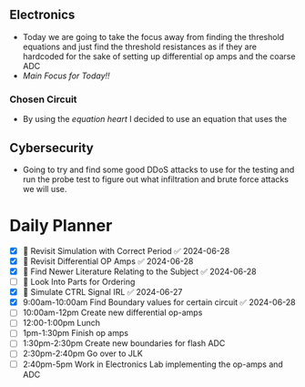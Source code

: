 
## Electronics
- Today we are going to take the focus away from finding the threshold equations and just find the threshold resistances as if they are hardcoded for the sake of setting up differential op amps and the coarse ADC
- *Main Focus for Today!!*

### Chosen Circuit
- By using the *equation heart* I decided to use an equation that uses the 

## Cybersecurity
- Going to try and find some good DDoS attacks to use for the testing and run the probe test to figure out what infiltration and brute force attacks we will use.

# Daily Planner
- [x] 📅 Revisit Simulation with Correct Period ✅ 2024-06-28
- [x] 📅 Revisit Differential OP Amps ✅ 2024-06-28
- [x] 📅 Find Newer Literature Relating to the Subject ✅ 2024-06-28
- [ ] 📅 Look Into Parts for Ordering 
- [x] 📅 Simulate CTRL Signal IRL ✅ 2024-06-27
- [x] 9:00am-10:00am Find Boundary values for certain circuit ✅ 2024-06-28
- [ ] 10:00am-12pm Create new differential op-amps
- [ ] 12:00-1:00pm Lunch
- [ ] 1pm-1:30pm Finish op amps
- [ ] 1:30pm-2:30pm Create new boundaries for flash ADC
- [ ] 2:30pm-2:40pm Go over to JLK
- [ ] 2:40pm-5pm Work in Electronics Lab implementing the op-amps and ADC